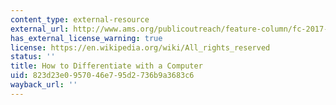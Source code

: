 ```yaml
---
content_type: external-resource
external_url: http://www.ams.org/publicoutreach/feature-column/fc-2017-12
has_external_license_warning: true
license: https://en.wikipedia.org/wiki/All_rights_reserved
status: ''
title: How to Differentiate with a Computer
uid: 823d23e0-9570-46e7-95d2-736b9a3683c6
wayback_url: ''
---
```

